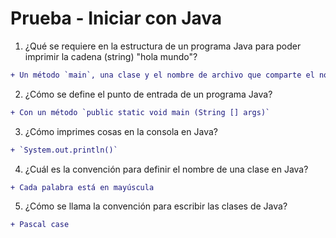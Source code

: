 # Prueba - Iniciar con Java

1. ¿Qué se requiere en la estructura de un programa Java para poder imprimir la cadena (string) "hola mundo"?

```diff
+ Un método `main`, una clase y el nombre de archivo que comparte el nombre de la clase
```
2. ¿Cómo se define el punto de entrada de un programa Java?

```diff
+ Con un método `public static void main (String [] args)`
```
3. ¿Cómo imprimes cosas en la consola en Java?

```diff
+ `System.out.println()`
```
4. ¿Cuál es la convención para definir el nombre de una clase en Java?

```diff
+ Cada palabra está en mayúscula
```
5. ¿Cómo se llama la convención para escribir las clases de Java?

```diff
+ Pascal case
```